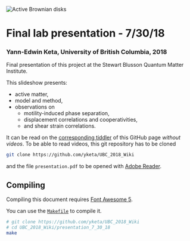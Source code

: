 ![Active Brownian disks](https://github.com/yketa/UBC_2018_Wiki/raw/master/Images/header.png)

# Final lab presentation - 7/30/18
### Yann-Edwin Keta, University of British Columbia, 2018

Final presentation of this project at the Stewart Blusson Quantum Matter Institute.

This slideshow presents:
* active matter,
* model and method,
* observations on
  * motility-induced phase separation,
  * displacement correlations and cooperativities,
  * and shear strain correlations.

It can be read on the [corresponding tiddler](https://yketa.github.io/UBC_2018_Wiki/#Final%20lab%20presentation%20-%207%2F30%2F18) of this GitHub page *without videos*. To be able to read videos, this git repository has to be cloned
```bash
git clone https://github.com/yketa/UBC_2018_Wiki
```
and the file `presentation.pdf` to be opened with [Adobe Reader](https://get.adobe.com/fr/reader/).

## Compiling

Compiling this document requires [Font Awesome 5](https://ctan.org/tex-archive/fonts/fontawesome5).

You can use the [`Makefile`](https://github.com/yketa/cv/blob/master/src/Makefile) to compile it.
```bash
# git clone https://github.com/yketa/UBC_2018_Wiki
# cd UBC_2018_Wiki/presentation_7_30_18
make
```
